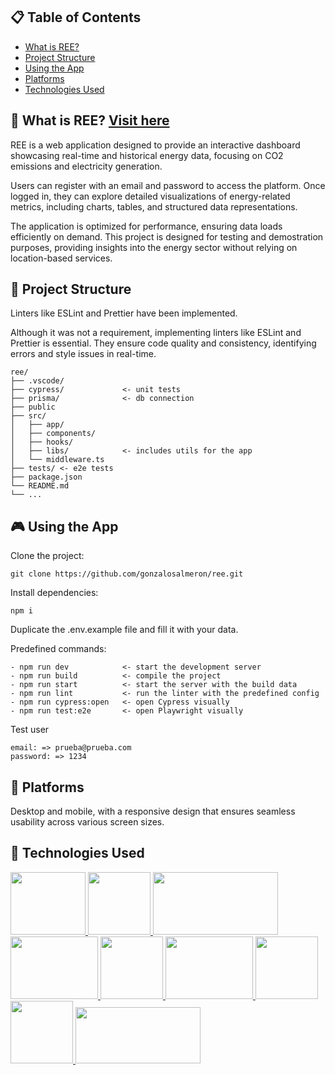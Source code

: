 ## 📋 Table of Contents

- [What is REE?](#-what-is-ree-visit-here)
- [Project Structure](#-project-structure)
- [Using the App](#-using-the-app)
- [Platforms](#-platforms)
- [Technologies Used](#-technologies-used)

## 👀 What is REE? [Visit here](https://ree.gonzalosalmeron.es)

REE is a web application designed to provide an interactive dashboard showcasing real-time and historical energy data, focusing on CO2 emissions and electricity generation.

Users can register with an email and password to access the platform. Once logged in, they can explore detailed visualizations of energy-related metrics, including charts, tables, and structured data representations.

The application is optimized for performance, ensuring data loads efficiently on demand. This project is designed for testing and demostration purposes, providing insights into the energy sector without relying on location-based services.

## 📂 Project Structure

Linters like ESLint and Prettier have been implemented.

Although it was not a requirement, implementing linters like ESLint and Prettier is essential. They ensure code quality and consistency, identifying errors and style issues in real-time.

```text
ree/
├── .vscode/
├── cypress/             <- unit tests
├── prisma/              <- db connection
├── public
├── src/
│   ├── app/
│   ├── components/
│   ├── hooks/
│   ├── libs/            <- includes utils for the app
│   └── middleware.ts
├── tests/ <- e2e tests
├── package.json
└── README.md
└── ...
```

## 🎮 Using the App

Clone the project:

```
git clone https://github.com/gonzalosalmeron/ree.git
```

Install dependencies:

```
npm i
```

Duplicate the .env.example file and fill it with your data.

Predefined commands:

```
- npm run dev            <- start the development server
- npm run build          <- compile the project
- npm run start          <- start the server with the build data
- npm run lint           <- run the linter with the predefined config
- npm run cypress:open   <- open Cypress visually
- npm run test:e2e       <- open Playwright visually
```

Test user

```
email: => prueba@prueba.com
password: => 1234
```

## 📱 Platforms

Desktop and mobile, with a responsive design that ensures seamless usability across various screen sizes.

## 🤖 Technologies Used

<a href="https://nextjs.org/">
    <img src="https://upload.wikimedia.org/wikipedia/commons/archive/8/8e/20230404233502%21Nextjs-logo.svg" width="120" height="100" style="object-fit: contain">
</a>
<a href="https://react.dev/">
    <img src="https://encrypted-tbn0.gstatic.com/images?q=tbn:ANd9GcSlGmKtrnxElpqw3AExKXPWWBulcwjlvDJa1Q&s" width="100" height="100" style="object-fit: cover">
</a>
<a href="https://tailwindcss.com/">
    <img src="https://www.solucionex.com/sites/default/files/posts/imagen/tailwindcss-1633184775.jpeg" width="200" height="100" style="object-fit: cover">
</a>
<a href="https://www.cypress.io/">
    <img src="https://www.cypress.io/_astro/navbar-brand.D87396b0.svg" width="140" height="100" style="object-fit: contain">
</a>
<a href="https://playwright.dev/">
    <img src="https://playwright.dev/img/playwright-logo.svg" width="100" height="100" style="object-fit: contain">
</a>
<a href="https://www.prisma.io/">
    <img src="https://prismalens.vercel.app/header/logo-white.svg" width="140" height="100" style="object-fit: contain">
</a>
<a href="https://zod.dev/">
    <img src="https://zod.dev/logo.svg" width="100" height="100" style="object-fit: contain">
</a>
<a href="https://authjs.dev/">
    <img src="https://authjs.dev/img/etc/logo-sm.webp" width="100" height="100" style="object-fit: contain">
</a>
<a href="https://supabase.com/">
    <img src="https://supabase.com/_next/image?url=%2F_next%2Fstatic%2Fmedia%2Fsupabase-logo-wordmark--dark.b36ebb5f.png&w=256&q=75" width="200" height="90" style="object-fit: contain">
</a>
